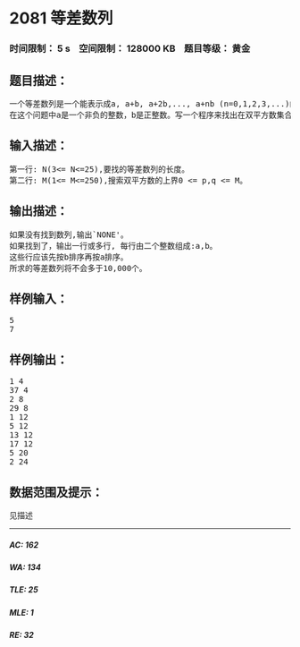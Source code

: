 # 2081 等差数列   
### 时间限制： 5 s&nbsp;&nbsp;&nbsp;&nbsp;空间限制： 128000 KB&nbsp;&nbsp;&nbsp;&nbsp;题目等级： 黄金  
## 题目描述：  

<pre>
一个等差数列是一个能表示成a, a+b, a+2b,..., a+nb (n=0,1,2,3,...)的数列。
在这个问题中a是一个非负的整数，b是正整数。写一个程序来找出在双平方数集合(双平方数集合是所有能表示成p的平方 + q的平方的数的集合,其中p和q为非负整数)S中长度为n的等差数列。
</pre>
  
  
## 输入描述：  

<pre>
第一行: N(3<= N<=25),要找的等差数列的长度。
第二行: M(1<= M<=250),搜索双平方数的上界0 <= p,q <= M。
</pre>
  
  
## 输出描述：  

<pre>
如果没有找到数列,输出`NONE'。
如果找到了，输出一行或多行, 每行由二个整数组成:a,b。
这些行应该先按b排序再按a排序。
所求的等差数列将不会多于10,000个。
</pre>
  
  
## 样例输入：  

<pre>
5
7
</pre>
  
  
## 样例输出：  

<pre>
1 4
37 4
2 8
29 8
1 12
5 12
13 12
17 12
5 20
2 24
</pre>
  
  
## 数据范围及提示：  

<pre>
见描述
</pre>
  
  
***  

##### AC: 162  
##### WA: 134  
##### TLE: 25  
##### MLE: 1  
##### RE: 32  

